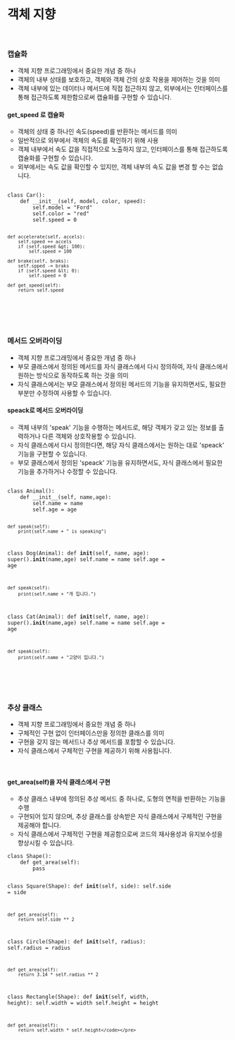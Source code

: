 <h1>객체 지향</h1>
<br>
<h3 data-ke-size="size23">캡슐화</h3>
<ul style="list-style-type: disc;" data-ke-list-type="disc">
<li>객체 지향 프로그래밍에서 중요한 개념 중 하나</li>
<li>객체의 내부 상태를 보호하고, 객체와 객체 간의 상호 작용을 제어하는 것을 의미</li>
<li>객체 내부에 있는 데이터나 메서드에 직접 접근하지 않고, 외부에서는 인터페이스를 통해 접근하도록 제한함으로써 캡슐화를 구현할 수 있습니다.</li>
</ul>
<h4 data-ke-size="size20">get_speed 로 캡슐화</h4>
<ul style="list-style-type: circle;" data-ke-list-type="circle">
<li>객체의 상태 중 하나인 속도(speed)를 반환하는 메서드를 의미</li>
<li>일반적으로 외부에서 객체의 속도를 확인하기 위해 사용</li>
<li>객체 내부에서 속도 값을 직접적으로 노출하지 않고, 인터페이스를 통해 접근하도록 캡슐화를 구현할 수 있습니다.</li>
<li>외부에서는 속도 값을 확인할 수 있지만, 객체 내부의 속도 값을 변경 할 수는 없습니다.</li>
</ul>
<pre>
<code>
class Car():
    def __init__(self, model, color, speed):
        self.model = "Ford"
        self.color = "red"
        self.speed = 0

    def accelerate(self, accels):
        self.speed += accels
        if (self.speed &gt; 100):
            self.speed = 100
    
    def brake(self, braks):
        self.spped -= braks
        if (self.speed &lt; 0):
            self.speed = 0
    
    def get_speed(self):
        return self.speed
</code>
</pre>
<br>
<h3 data-ke-size="size23">메서드 오버라이딩</h3>
<ul style="list-style-type: disc;" data-ke-list-type="disc">
<li>객체 지향 프로그래밍에서 중요한 개념 중 하나</li>
<li>부모 클래스에서 정의된 메서드를 자식 클래스에서 다시 정의하여, 자식 클래스에서 원하는 방식으로 동작하도록 하는 것을 의미</li>
<li>자식 클래스에서는 부모 클래스에서 정의된 메서드의 기능을 유지하면서도, 필요한 부분만 수정하여 사용할 수 있습니다.</li>
</ul>
<h4 data-ke-size="size20">speack로 메서드 오버라이딩</h4>
<ul style="list-style-type: circle;" data-ke-list-type="circle">
<li>객체 내부의 'speak' 기능을 수행하는 메서드로, 해당 객체가 갖고 있는 정보를 출력하거나 다른 객체와 상호작용할 수 있습니다.</li>
<li>자식 클래스에서 다시 정의한다면, 해당 자식 클래스에서는 원하는 대로 'speack' 기능을 구현할 수 있습니다.</li>
<li>부모 클래스에서 정의된 'speack' 기능을 유지하면서도, 자식 클래스에서 필요한 기능을 추가하거나 수정할 수 있습니다.</li>
</ul>
<pre><code>
class Animal():
    def __init__(self, name,age):
        self.name = name
        self.age = age
    
    def speak(self):
        print(self.name + " is speaking")

class Dog(Animal):
    def __init__(self, name, age):
        super().__init__(name,age)
        self.name = name
        self.age = age

    def speak(self):
        print(self.name + "개 입니다.")

class Cat(Animal):
    def __init__(self, name, age):
        super().__init__(name,age)
        self.name = name
        self.age = age

    def speak(self):
        print(self.name + "고양이 입니다.")
</code></pre>
<br>
<h3 data-ke-size="size23">추상 클래스</h3>
<ul style="list-style-type: disc;" data-ke-list-type="disc">
<li>객체 지향 프로그래밍에서 중요한 개념 중 하나</li>
<li>구체적인 구현 없이 인터페이스만을 정의한 클래스를 의미</li>
<li>구현을 갖지 않는 메서드나 추상 메서드를 포함할 수 있습니다.</li>
<li>자식 클래스에서 구체적인 구현을 제공하기 위해 사용됩니다.</li>
</ul>
<p data-ke-size="size16">&nbsp;</p>
<h4 data-ke-size="size20">get_area(self)을 자식 클래스에서 구현</h4>
<ul style="list-style-type: circle;" data-ke-list-type="circle">
<li>추상 클래스 내부에 정의된 추상 메서드 중 하나로, 도형의 면적을 반환하는 기능을 수행</li>
<li>구현되어 있지 않으며, 추상 클래스를 상속받은 자식 클래스에서 구체적인 구현을 제공해야 합니다.</li>
<li>자식 클래스에서 구체적인 구현을 제공함으로써 코드의 재사용성과 유지보수성을 향상시킬 수 있습니다.</li>
</ul>
<pre id="code_1682686019408" class="python" data-ke-language="python" data-ke-type="codeblock"><code>class Shape():
    def get_area(self):
        pass
        
class Square(Shape):
    def __init__(self, side):
        self.side = side
    
    def get_area(self):
        return self.side ** 2

class Circle(Shape):
    def __init__(self, radius):
        self.radius = radius

    def get_area(self):
        return 3.14 * self.radius ** 2

class Rectangle(Shape):
    def __init__(self, width, height):
        self.width = width
        self.height = height

    def get_area(self):
        return self.width * self.height</code></pre>
